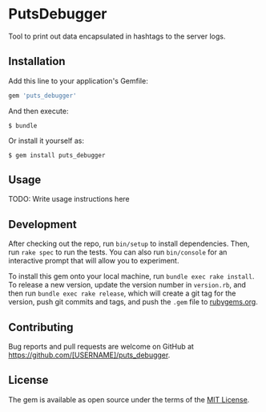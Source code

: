 # PutsDebugger

Tool to print out data encapsulated in hashtags to the server logs.

## Installation

Add this line to your application's Gemfile:

```ruby
gem 'puts_debugger'
```

And then execute:

    $ bundle

Or install it yourself as:

    $ gem install puts_debugger

## Usage

TODO: Write usage instructions here

## Development

After checking out the repo, run `bin/setup` to install dependencies. Then, run `rake spec` to run the tests. You can also run `bin/console` for an interactive prompt that will allow you to experiment.

To install this gem onto your local machine, run `bundle exec rake install`. To release a new version, update the version number in `version.rb`, and then run `bundle exec rake release`, which will create a git tag for the version, push git commits and tags, and push the `.gem` file to [rubygems.org](https://rubygems.org).

## Contributing

Bug reports and pull requests are welcome on GitHub at https://github.com/[USERNAME]/puts_debugger.

## License

The gem is available as open source under the terms of the [MIT License](https://opensource.org/licenses/MIT).
